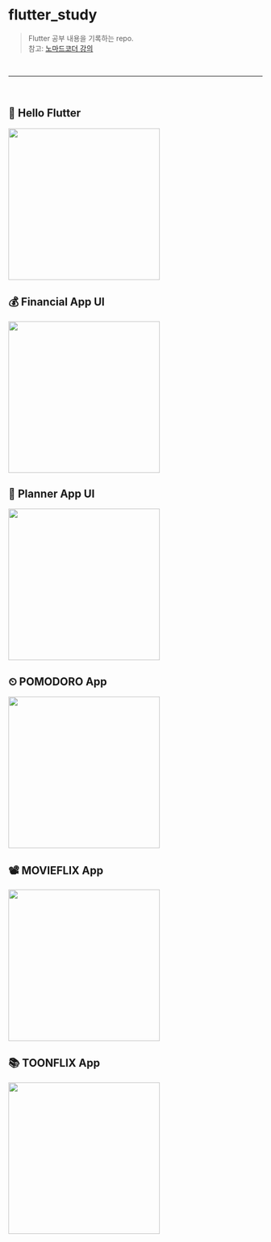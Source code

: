 
# flutter_study
> Flutter 공부 내용을 기록하는 repo. <br>
> 참고: [노마드코더 강의](https://nomadcoders.co/flutter-for-beginners) <br>

<br>

---

<br>

## 👋 Hello Flutter
<img width=300, src = "https://github.com/qndls42/flutter_study/assets/14909063/a7067781-f4fe-47d7-915f-cb76dfaf9e98"/>

## 💰 Financial App UI
<img width=300, src = "https://github.com/qndls42/flutter_study/assets/14909063/afe6238a-7532-41db-81ce-4fc50034c042"/>

## 📆 Planner App UI
<img width=300, src="https://github.com/qndls42/flutter_study/assets/14909063/aba0985f-9e1f-4311-9a9d-0d580f51cb91"/>

## ⏲ POMODORO App
<img width=300, src="https://github.com/qndls42/flutter_study/assets/14909063/e3e6da12-dadb-47bf-9ba4-55f3992a15a0"/>

## 📽 MOVIEFLIX App
<img width=300, src="https://github.com/qndls42/flutter_study/blob/develop/resources/MOVIEFLIX.gif?raw=true"/>

## 📚 TOONFLIX App
<img width=300, src="https://github.com/qndls42/flutter_study/blob/develop/resources/MOVIEFLIX.gif?raw=true"/>
